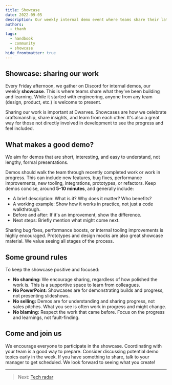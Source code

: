 ```yaml
---
title: Showcase
date: 2022-09-05
description: Our weekly internal demo event where teams share their latest projects and insights. Learn about our culture of sharing, collaboration, and continuous improvement.
authors:
  - thanh
tags:
  - handbook
  - community
  - showcase
hide_frontmatter: true
---
```


## Showcase: sharing our work

Every Friday afternoon, we gather on Discord for internal demos, our weekly **showcase**. This is where teams share what they've been building and learning. While it started with engineering, anyone from any team (design, product, etc.) is welcome to present.

Sharing our work is important at Dwarves. Showcases are how we celebrate craftsmanship, share insights, and learn from each other. It's also a great way for those not directly involved in development to see the progress and feel included.

## What makes a good demo?

We aim for demos that are short, interesting, and easy to understand, not lengthy, formal presentations.

Demos should walk the team through recently completed work or work in progress. This can include new features, bug fixes, performance improvements, new tooling, integrations, prototypes, or refactors. Keep demos concise, around **5-10 minutes**, and generally include:

* A brief description: What is it? Why does it matter? Who benefits?
* A working example: Show how it works in practice, not just a code walkthrough.
* Before and after: If it's an improvement, show the difference.
* Next steps: Briefly mention what might come next.

Sharing bug fixes, performance boosts, or internal tooling improvements is highly encouraged. Prototypes and design mocks are also great showcase material. We value seeing all stages of the process.

## Some ground rules

To keep the showcase positive and focused:

* **No shaming:** We encourage sharing, regardless of how polished the work is. This is a supportive space to learn from colleagues.
* **No PowerPoint:** Showcases are for demonstrating builds and progress, not presenting slideshows.
* **No selling:** Demos are for understanding and sharing progress, not sales pitches. What you see is often work in progress and might change.
* **No blaming:** Respect the work that came before. Focus on the progress and learnings, not fault-finding.

## Come and join us

We encourage everyone to participate in the showcase. Coordinating with your team is a good way to prepare. Consider discussing potential demo topics early in the week. If you have something to share, talk to your manager to get scheduled. We look forward to seeing what you create!

---

> Next: [Tech radar](radar.md)
